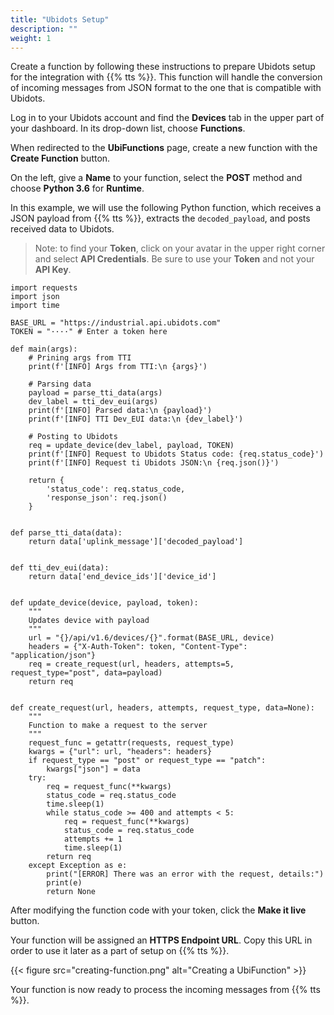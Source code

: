 ```yaml
---
title: "Ubidots Setup"
description: ""
weight: 1
---
```


Create a function by following these instructions to prepare Ubidots setup for the integration with {{% tts %}}. This function will handle the conversion of incoming messages from JSON format to the one that is compatible with Ubidots.

<!--more-->

Log in to your Ubidots account and find the **Devices** tab in the upper part of your dashboard. In its drop-down list, choose **Functions**.

When redirected to the **UbiFunctions** page, create a new function with the **Create Function** button.

On the left, give a **Name** to your function, select the **POST** method and choose **Python 3.6** for **Runtime**.

In this example, we will use the following Python function, which receives a JSON payload from {{% tts %}}, extracts the `decoded_payload`, and posts received data to Ubidots.

>Note: to find your **Token**, click on your avatar in the upper right corner and select **API Credentials**. Be sure to use your **Token** and not your **API Key**.

```
import requests
import json
import time

BASE_URL = "https://industrial.api.ubidots.com"
TOKEN = "····" # Enter a token here

def main(args):
    # Prining args from TTI
    print(f'[INFO] Args from TTI:\n {args}')

    # Parsing data
    payload = parse_tti_data(args)
    dev_label = tti_dev_eui(args)
    print(f'[INFO] Parsed data:\n {payload}')
    print(f'[INFO] TTI Dev_EUI data:\n {dev_label}')

    # Posting to Ubidots
    req = update_device(dev_label, payload, TOKEN)
    print(f'[INFO] Request to Ubidots Status code: {req.status_code}')
    print(f'[INFO] Request ti Ubidots JSON:\n {req.json()}')

    return {
        'status_code': req.status_code,
        'response_json': req.json()
    }


def parse_tti_data(data):
    return data['uplink_message']['decoded_payload']


def tti_dev_eui(data):
    return data['end_device_ids']['device_id']


def update_device(device, payload, token):
    """
    Updates device with payload
    """
    url = "{}/api/v1.6/devices/{}".format(BASE_URL, device)
    headers = {"X-Auth-Token": token, "Content-Type": "application/json"}
    req = create_request(url, headers, attempts=5, request_type="post", data=payload)
    return req


def create_request(url, headers, attempts, request_type, data=None):
    """
    Function to make a request to the server
    """
    request_func = getattr(requests, request_type)
    kwargs = {"url": url, "headers": headers}
    if request_type == "post" or request_type == "patch":
        kwargs["json"] = data
    try:
        req = request_func(**kwargs)
        status_code = req.status_code
        time.sleep(1)
        while status_code >= 400 and attempts < 5:
            req = request_func(**kwargs)
            status_code = req.status_code
            attempts += 1
            time.sleep(1)
        return req
    except Exception as e:
        print("[ERROR] There was an error with the request, details:")
        print(e)
        return None
```

After modifying the function code with your token, click the **Make it live** button. 

Your function will be assigned an **HTTPS Endpoint URL**. Copy this URL in order to use it later as a part of setup on {{% tts %}}. 

{{< figure src="creating-function.png" alt="Creating a UbiFunction" >}}

Your function is now ready to process the incoming messages from {{% tts %}}.